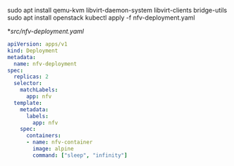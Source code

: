 sudo apt install qemu-kvm libvirt-daemon-system libvirt-clients bridge-utils
   sudo apt install openstack
   kubectl apply -f nfv-deployment.yaml

   
**src/nfv-deployment.yaml*
```yaml
apiVersion: apps/v1
kind: Deployment
metadata:
  name: nfv-deployment
spec:
  replicas: 2
  selector:
    matchLabels:
      app: nfv
  template:
    metadata:
      labels:
        app: nfv
    spec:
      containers:
      - name: nfv-container
        image: alpine
        command: ["sleep", "infinity"]

